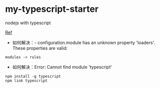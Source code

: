 # my-typescript-starter

nodejs with typescript

[Ref](https://blog.logrocket.com/how-why-a-guide-to-using-typescript-with-react-fffb76c61614/)

* 如何解决：- configuration.module has an unknown property 'loaders'. These properties are valid:

```
modules -> rules
```

* 如何解决：Error: Cannot find module 'typescript'

```shell
npm install -g typescript
npm link typescript
```
